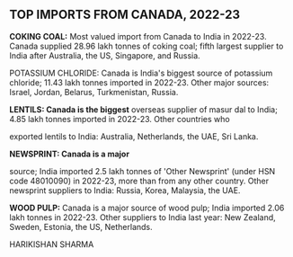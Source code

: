 ## TOP IMPORTS FROM CANADA, 2022-23

**COKING COAL:** Most valued import from Canada to India in 2022-23. Canada supplied 28.96 lakh tonnes of coking coal; fifth largest supplier to India after Australia, the US, Singapore, and Russia.

POTASSIUM CHLORIDE: Canada is India's biggest source of potassium chloride; 11.43 lakh tonnes imported in 2022-23. Other major sources: Israel, Jordan, Belarus, Turkmenistan, Russia.

**LENTILS: Canada is the biggest** overseas supplier of masur dal to India; 4.85 lakh tonnes imported in 2022-23. Other countries who

exported lentils to India: Australia, Netherlands, the UAE, Sri Lanka.

**NEWSPRINT: Canada is a major** 

source; India imported 2.5 lakh tonnes of 'Other Newsprint' (under HSN code 48010090) in 2022-23, more than from any other country. Other newsprint suppliers to India: Russia, Korea, Malaysia, the UAE.

**WOOD PULP:** Canada is a major source of wood pulp; India imported 2.06 lakh tonnes in 2022-23. Other suppliers to India last year: New Zealand, Sweden, Estonia, the US, Netherlands.

HARIKISHAN SHARMA